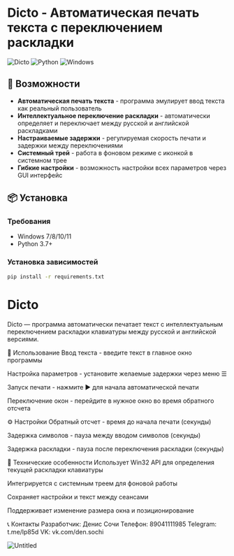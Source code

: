 # Dicto - Автоматическая печать текста с переключением раскладки

![Dicto](https://img.shields.io/badge/Version-1.1-blue.svg)
![Python](https://img.shields.io/badge/Python-3.7%2B-green.svg)
![Windows](https://img.shields.io/badge/Platform-Windows-lightgrey.svg)

## 🚀 Возможности

- **Автоматическая печать текста** - программа эмулирует ввод текста как реальный пользователь
- **Интеллектуальное переключение раскладки** - автоматически определяет и переключает между русской и английской раскладками
- **Настраиваемые задержки** - регулируемая скорость печати и задержки между переключениями
- **Системный трей** - работа в фоновом режиме с иконкой в системном трее
- **Гибкие настройки** - возможность настройки всех параметров через GUI интерфейс

## 📦 Установка

### Требования
- Windows 7/8/10/11
- Python 3.7+

### Установка зависимостей
```bash
pip install -r requirements.txt
```

# Dicto
Dicto — программа автоматически печатает текст с интеллектуальным переключением раскладки клавиатуры между русской и английской версиями.

🎯 Использование
Ввод текста - введите текст в главное окно программы

Настройка параметров - установите желаемые задержки через меню ☰

Запуск печати - нажмите ▶ для начала автоматической печати

Переключение окон - перейдите в нужное окно во время обратного отсчета

⚙️ Настройки
Обратный отсчет - время до начала печати (секунды)

Задержка символов - пауза между вводом символов (секунды)

Задержка раскладки - пауза после переключения раскладки (секунды)

🔧 Технические особенности
Использует Win32 API для определения текущей раскладки клавиатуры

Интегрируется с системным треем для фоновой работы

Сохраняет настройки и текст между сеансами

Поддерживает изменение размера окна и позиционирование

📞 Контакты
Разработчик: Денис Сочи
Телефон: 89041111985
Telegram: t.me/lp85d
VK: vk.com/den.sochi

![Untitled](https://github.com/user-attachments/assets/583625a2-c978-461c-8511-2d3f04cc5c8e)

